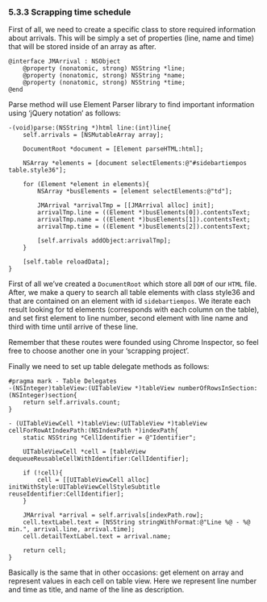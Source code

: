 ### 5.3.3 Scrapping time schedule  
  
First of all, we need to create a specific class to store required information about arrivals. This will be simply a set of properties (line, name and time) that will be stored inside of an array as after.  
  
```obj-c  
@interface JMArrival : NSObject  
	@property (nonatomic, strong) NSString *line;  
	@property (nonatomic, strong) NSString *name;  
	@property (nonatomic, strong) NSString *time;  
@end  
```  
  
Parse method will use Element Parser library to find important information using ‘jQuery notation’ as follows:  
  
```obj-c  
-(void)parse:(NSString *)html line:(int)line{  
	self.arrivals = [NSMutableArray array];  
  
	DocumentRoot *document = [Element parseHTML:html];  
  
	NSArray *elements = [document selectElements:@"#sidebartiempos table.style36"];  
  
	for (Element *element in elements){  
		NSArray *busElements = [element selectElements:@"td"];  
  
		JMArrival *arrivalTmp = [[JMArrival alloc] init];  
		arrivalTmp.line = ((Element *)busElements[0]).contentsText;  
		arrivalTmp.name = ((Element *)busElements[1]).contentsText;  
		arrivalTmp.time = ((Element *)busElements[2]).contentsText;  
  
		[self.arrivals addObject:arrivalTmp];  
	}  
  
	[self.table reloadData];  
}  
```  
  
First of all we’ve created a `DocumentRoot` which store all `DOM` of our `HTML` file. After, we make a query to search all table elements with class style36 and that are contained on an element with id `sidebartiempos`. We iterate each result looking for td elements (corresponds with each column on the table), and set first element to line number, second element with line name and third with time until arrive of these line.  
  
Remember that these routes were founded using Chrome Inspector, so feel free to choose another one in your ‘scrapping project’.  
  
Finally we need to set up table delegate methods as follows:  
  
```obj-c  
#pragma mark - Table Delegates  
-(NSInteger)tableView:(UITableView *)tableView numberOfRowsInSection:(NSInteger)section{  
	return self.arrivals.count;  
}  
  
- (UITableViewCell *)tableView:(UITableView *)tableView cellForRowAtIndexPath:(NSIndexPath *)indexPath{  
	static NSString *CellIdentifier = @"Identifier";  
  
	UITableViewCell *cell = [tableView dequeueReusableCellWithIdentifier:CellIdentifier];  
  
	if (!cell){  
		cell = [[UITableViewCell alloc] initWithStyle:UITableViewCellStyleSubtitle reuseIdentifier:CellIdentifier];  
	}  
  
	JMArrival *arrival = self.arrivals[indexPath.row];  
	cell.textLabel.text = [NSString stringWithFormat:@"Line %@ - %@ min.", arrival.line, arrival.time];  
	cell.detailTextLabel.text = arrival.name;  
  
	return cell;  
}  
```  

Basically is the same that in other occasions: get element on array and represent values in each cell on table view. Here we represent line number and time as title, and name of the line as description.